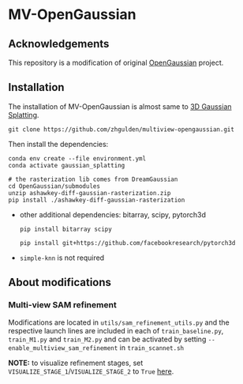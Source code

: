 # MV-OpenGaussian

## Acknowledgements

This repository is a modification of original [OpenGaussian](https://github.com/yanmin-wu/OpenGaussian) project.

## Installation

The installation of MV-OpenGaussian is almost same to [3D Gaussian Splatting](https://github.com/graphdeco-inria/gaussian-splatting).

```
git clone https://github.com/zhgulden/multiview-opengaussian.git
```
Then install the dependencies:
```shell
conda env create --file environment.yml
conda activate gaussian_splatting

# the rasterization lib comes from DreamGaussian
cd OpenGaussian/submodules
unzip ashawkey-diff-gaussian-rasterization.zip
pip install ./ashawkey-diff-gaussian-rasterization
```
+ other additional dependencies: bitarray, scipy, pytorch3d
    ```shell
    pip install bitarray scipy
    
    pip install git+https://github.com/facebookresearch/pytorch3d
    ```
+ `simple-knn` is not required

## About modifications

### Multi-view SAM refinement

Modifications are located in `utils/sam_refinement_utils.py` and the respective launch lines are included in each of `train_baseline.py`, `train_M1.py` and `train_M2.py` and can be activated by setting `--enable_multiview_sam_refinement` in `train_scannet.sh`

**NOTE:** to visualize refinement stages, set `VISUALIZE_STAGE_1`/`VISUALIZE_STAGE_2` to `True` [here](utils/sam_refinement_utils.py).

